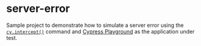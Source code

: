 # server-error

Sample project to demonstrate how to simulate a server error using the [`cy.intercept()`](https://on.cypress.io/intercept) command and [Cypress Playground](https://cypress-playground.s3.eu-central-1.amazonaws.com/index.html) as the application under test.
